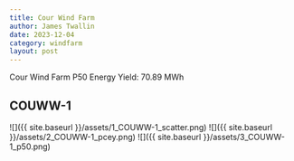 ```yaml
---
title: Cour Wind Farm
author: James Twallin
date: 2023-12-04
category: windfarm
layout: post
---
```

Cour Wind Farm P50 Energy Yield: 70.89 MWh

COUWW-1
-------------
![]({{ site.baseurl }}/assets/1_COUWW-1_scatter.png)
![]({{ site.baseurl }}/assets/2_COUWW-1_pcey.png)
![]({{ site.baseurl }}/assets/3_COUWW-1_p50.png)

